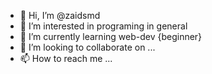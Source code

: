 - 👋 Hi, I’m @zaidsmd
- 👀 I’m interested in programing in general
- 🌱 I’m currently learning web-dev {beginner} 
- 💞️ I’m looking to collaborate on ...
- 📫 How to reach me ...

<!---
zaidsmd/zaidsmd is a ✨ special ✨ repository because its `README.md` (this file) appears on your GitHub profile.
You can click the Preview link to take a look at your changes.
--->
